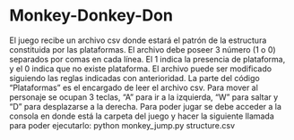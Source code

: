 # Monkey-Donkey-Don

El juego recibe un archivo csv donde estará el patrón de la estructura constituida por las plataformas. El 
archivo debe poseer 3 número (1 o 0) separados por comas en cada línea. El 1 indica la presencia de 
plataforma, y el 0 indica que no existe plataforma. El archivo puede ser modificado siguiendo las reglas 
indicadas con anterioridad. La parte del código “Plataformas” es el encargado de leer el archivo csv.
Para mover al personaje se ocupan 3 teclas, “A” para ir a la izquierda, “W” para saltar y “D” para
desplazarse a la derecha.
Para poder jugar se debe acceder a la consola en donde está la carpeta del juego y hacer la siguiente 
llamada para poder ejecutarlo: python monkey_jump.py structure.csv 
